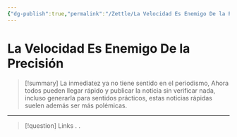 ```yaml
---
{"dg-publish":true,"permalink":"/Zettle/La Velocidad Es Enemigo De la Precisión/","title":"La Velocidad Es Enemigo De la Precisión","created":"Tuesday, 2023-09-05, 7:30:45 am","updated":"2023-09-25T12:37"}
---
```



# La Velocidad Es Enemigo De la Precisión

> [!summary] 
> La inmediatez ya no tiene sentido en el periodismo, Ahora todos pueden llegar rápido y publicar la noticia sin verificar nada, incluso generarla para sentidos prácticos, estas noticias rápidas suelen además ser más polémicas.

- - - 
> [!question] Links
> .
> .
